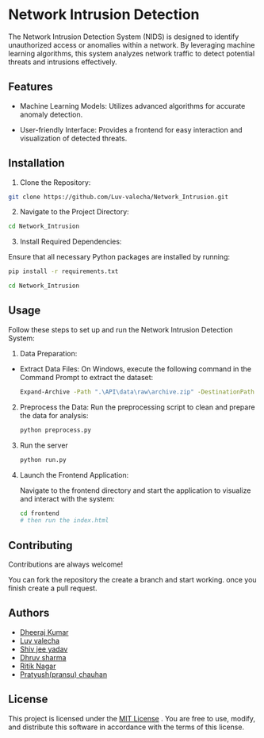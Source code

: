
# Network Intrusion Detection

The Network Intrusion Detection System (NIDS) is designed to identify unauthorized access or anomalies within a network. By leveraging machine learning algorithms, this system analyzes network traffic to detect potential threats and intrusions effectively.


## Features


- Machine Learning Models: Utilizes advanced algorithms for accurate anomaly detection.

- User-friendly Interface: Provides a frontend for easy interaction and visualization of detected threats.


## Installation

1. Clone the Repository:

```bash
git clone https://github.com/Luv-valecha/Network_Intrusion.git

```
2. Navigate to the Project Directory:
```bash
cd Network_Intrusion

```
3. Install Required Dependencies:

Ensure that all necessary Python packages are installed by running:
```bash
pip install -r requirements.txt

```
```bash
cd Network_Intrusion

```
    
## Usage
Follow these steps to set up and run the Network Intrusion Detection System:
1. Data Preparation:
- Extract Data Files:
    On Windows, execute the following command in the Command Prompt to extract   the dataset:
    
    ```bash
    Expand-Archive -Path ".\API\data\raw\archive.zip" -DestinationPath ".\API\data\raw"
    ```
2. Preprocess the Data:
    Run the preprocessing script to clean and prepare the data for analysis:
    ```bash
    python preprocess.py

    ```
3. Run the server 
    ```bash
    python run.py
    ```
4. Launch the Frontend Application:

    Navigate to the frontend directory and start the application to visualize and interact with the system:
    ```bash
    cd frontend
    # then run the index.html
    ```
## Contributing

Contributions are always welcome!

You can fork the repository the create a branch and start working.
once you finish create a pull request. 

## Authors

- [Dheeraj Kumar](https://www.github.com/dheeraj-kumar)
- [Luv valecha](https://www.github.com/dheeraj-kumar)
- [Shiv jee yadav](https://www.github.com/dheeraj-kumar)
- [Dhruv sharma](https://www.github.com/dheeraj-kumar)
- [Ritik Nagar](https://www.github.com/dheeraj-kumar)
- [Pratyush(pransu) chauhan](https://www.github.com/dheeraj-kumar)


## License



This project is licensed under the [MIT License](https://choosealicense.com/licenses/mit/) . You are free to use, modify, and distribute this software in accordance with the terms of this license.

